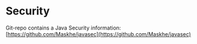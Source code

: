 # Security

Git-repo contains a Java Security information: [https://github.com/Maskhe/javasec](https://github.com/Maskhe/javasec)
